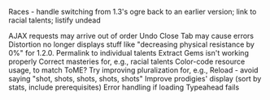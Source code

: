 Races - handle switching from 1.3's ogre back to an earlier version; link to racial talents; listify undead

AJAX requests may arrive out of order
Undo Close Tab may cause errors
Distortion no longer displays stuff like "decreasing physical resistance by 0%" for 1.2.0.
Permalink to individual talents
Extract Gems isn't working properly
Correct masteries for, e.g., racial talents
Color-code resource usage, to match ToME?
Try improving pluralization for, e.g., Reload - avoid saying "shot, shots, shots, shots, shots"
Improve prodigies' display (sort by stats, include prerequisites)
Error handling if loading Typeahead fails
